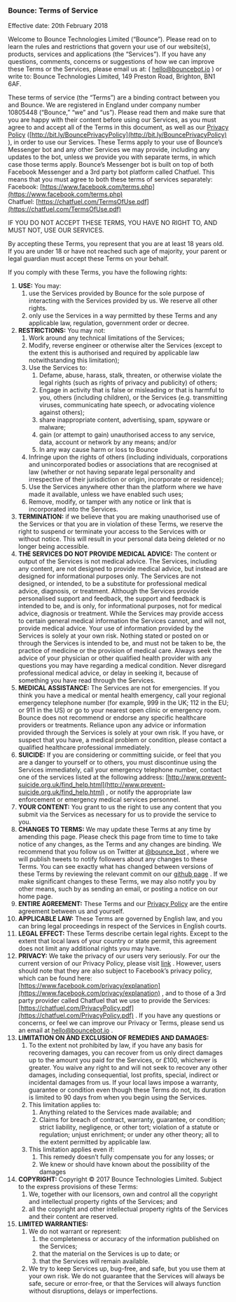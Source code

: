 ### Bounce: Terms of Service 

Effective date: 20th February 2018

Welcome to Bounce Technologies Limited (“Bounce”). Please read on to learn the rules and restrictions that govern your use of our website(s), products, services and applications (the “Services”). If you have any questions, comments, concerns or suggestions of how we can improve these Terms or the Services, please email us at: ( [hello@bouncebot.io](mailto:hello@bouncebot.io) ) or write to: Bounce Technologies Limited, 149 Preston Road, Brighton, BN1 6AF.

These terms of service (the “Terms”) are a binding contract between you and Bounce. We are registered in England under company number 10805448 (“Bounce,” “we” and “us”). Please read them and make sure that you are happy with their content before using our Services, as you must agree to and accept all of the Terms in this document, as well as our  [Privacy Policy](http://bit.ly/BouncePrivacyPolicy) ([http://bit.ly/BouncePrivacyPolicy](http://bit.ly/BouncePrivacyPolicy) ), in order to use our Services. These Terms apply to your use of Bounce’s Messenger bot and any other Services we may provide, including any updates to the bot, unless we provide you with separate terms, in which case those terms apply. Bounce’s Messenger bot is built on top of both Facebook Messenger and a 3rd party bot platform called Chatfuel. This means that you must agree to both these terms of services separately:
Facebook:  [https://www.facebook.com/terms.php](https://www.facebook.com/terms.php)  
Chatfuel:  [https://chatfuel.com/TermsOfUse.pdf](https://chatfuel.com/TermsOfUse.pdf) 

IF YOU DO NOT ACCEPT THESE TERMS, YOU HAVE NO RIGHT TO, AND MUST NOT, USE OUR SERVICES.

By accepting these Terms, you represent that you are at least 18 years old. If you are under 18 or have not reached such age of majority, your parent or legal guardian must accept these Terms on your behalf. 

If you comply with these Terms, you have the following rights:
1. **USE:** You may:
	1. use the Services provided by Bounce for the sole purpose of interacting with the Services provided by us. We reserve all other rights.
	2. only use the Services in a way permitted by these Terms and any applicable law, regulation, government order or decree.
2. **RESTRICTIONS:** You may not:
	1. Work around any technical limitations of the Services;
	2. Modify, reverse engineer or otherwise alter the Services (except to the extent this is authorised and required by applicable law notwithstanding this limitation);
	3. Use the Services to:
		1. Defame, abuse, harass, stalk, threaten, or otherwise violate the legal rights  (such as rights of privacy and publicity) of others;
		2. Engage in activity that is false or misleading or that is harmful to you, others (including children), or the Services (e.g. transmitting viruses, communicating hate speech, or advocating violence against others);
		3. share inappropriate content, advertising, spam, spyware or malware;
		4. gain (or attempt to gain) unauthorised access to any service, data, account or network by any means; and/or
		5. In any way cause harm or loss to Bounce
	4. Infringe upon the rights of others (including individuals, corporations and unincorporated bodies or associations that are recognised at law (whether or not having separate legal personality and irrespective of their jurisdiction or origin, incorporate or residence);
	5. Use the Services anywhere other than the platform where we have made it available, unless we have enabled such uses;
	6. Remove, modify, or tamper with any notice or link that is incorporated into the Services. 
3. **TERMINATION:** if we believe that you are making unauthorised use of the Services or that you are in violation of these Terms, we reserve the right to suspend or terminate your access to the Services with or without notice. This will result in your personal data being deleted or no longer being accessible.
4. **THE SERVICES DO NOT PROVIDE MEDICAL ADVICE:** The content or output of the Services is not medical advice. The Services, including any content, are not designed to provide medical advice, but instead are designed for informational purposes only. The Services are not designed, or intended, to be a substitute for professional medical advice, diagnosis, or treatment. Although the Services provide personalised support and feedback, the support and feedback is intended to be, and is only, for informational purposes, not for medical advice, diagnosis or treatment. While the Services may provide access to certain general medical information the Services cannot, and will not, provide medical advice. Your use of information provided by the Services is solely at your own risk. Nothing stated or posted on or through the Services is intended to be, and must not be taken to be, the practice of medicine or the provision of medical care. Always seek the advice of your physician or other qualified health provider with any questions you may have regarding a medical condition. Never disregard professional medical advice, or delay in seeking it, because of something you have read through the Services.
5. **MEDICAL ASSISTANCE:** The Services are not for emergencies. If you think you have a medical or mental health emergency, call your regional emergency telephone number (for example, 999 in the UK; 112 in the EU; or 911 in the US) or go to your nearest open clinic or emergency room. Bounce does not recommend or endorse any specific healthcare providers or treatments. Reliance upon any advice or information provided through the Services is solely at your own risk. If you have, or suspect that you have, a medical problem or condition, please contact a qualified healthcare professional immediately.
6. **SUICIDE:** If you are considering or committing suicide, or feel that you are a danger to yourself or to others, you must discontinue using the Services immediately, call your emergency telephone number, contact one of the services listed at the following address:  [http://www.prevent-suicide.org.uk/find_help.html](http://www.prevent-suicide.org.uk/find_help.html) , or notify the appropriate law enforcement or emergency medical services personnel.
7. **YOUR CONTENT:** You grant to us the right to use any content that you submit via the Services as necessary for us to provide the service to you.
8. **CHANGES TO TERMS:** We may update these Terms at any time by amending this page. Please check this page from time to time to take notice of any changes, as the Terms and any changes are binding. We recommend that you follow us on Twitter at  [@bounce_bot](https://twitter.com/bounce_bot) , where we will publish tweets to notify followers about any changes to these Terms. You can see exactly what has changed between versions of these Terms by reviewing the relevant commit on our  [github page](https://github.com/bouncetechnologies/terms-of-service/blob/master/Bounce%20-%20Terms%20of%20Service.md) . If we make significant changes to these Terms, we may also notify you by other means, such by as sending an email, or posting a notice on our home page.
9. **ENTIRE AGREEMENT:** These Terms and our  [Privacy Policy](https://docs.google.com/document/d/1RxFmBEhWnW5ZPtKo3P2W_TX7mAd6ma7QpEI9rz6PQ1g/edit#)  are the entire agreement between us and yourself.
10. **APPLICABLE LAW:** These Terms are governed by English law, and you can bring legal proceedings in respect of the Services in English courts.
11. **LEGAL EFFECT:** These Terms describe certain legal rights. Except to the extent that local laws of your country or state permit, this agreement does not limit any additional rights you may have.
12. **PRIVACY:** We take the privacy of our users very seriously. For our the current version of our Privacy Policy, please visit  [link](https://github.com/bouncetechnologies/privacy-policy/blob/master/Bounce%20-%20Privacy%20Policy%20-%20V1.0.md) . However, users should note that they are also subject to Facebook’s privacy policy, which can be found here:  [https://www.facebook.com/privacy/explanation](https://www.facebook.com/privacy/explanation) , and to those of a 3rd party provider called Chatfuel that we use to provide the Services:  [https://chatfuel.com/PrivacyPolicy.pdf](https://chatfuel.com/PrivacyPolicy.pdf) . If you have any questions or concerns, or feel we can improve our Privacy or Terms, please send us an email at  [hello@bouncebot.io](mailto:hello@bouncebot.io) .
13. **LIMITATION ON AND EXCLUSION OF REMEDIES AND DAMAGES:**
	1. To the extent not prohibited by law, if you have any basis for recovering damages, you can recover from us only direct damages up to the amount you paid for the Services, or £100, whichever is greater. You waive any right to and will not seek to recover any other damages, including consequential, lost profits, special, indirect or incidental damages from us. If your local laws impose a warranty, guarantee or condition even though these Terms do not, its duration is limited to 90 days from when you begin using the Services.
	2. This limitation applies to:
		1. Anything related to the Services made available; and
		2. Claims for breach of contract, warranty, guarantee, or condition; strict liability, negligence, or other tort; violation of a statute or regulation; unjust enrichment; or under any other theory; all to the extent permitted by applicable law.
	3. This limitation applies even if:
		1. This remedy doesn’t fully compensate you for any losses; or
		2. We knew or should have known about the possibility of the damages
14. **COPYRIGHT:** Copyright © 2017 Bounce Technologies Limited. Subject to the express provisions of these Terms:
	1. We, together with our licensors, own and control all the copyright and intellectual property rights of the Services; and
	2. all the  copyright and other intellectual property rights of the Services and their content are reserved.
15. **LIMITED WARRANTIES:**
	1. We do not warrant or represent:
		1. the completeness or accuracy of the information published on the Services;
		2. that the material on the Services is up to date; or
		3. that the Services will remain available. 
	2. We try to keep Services up, bug-free, and safe, but you use them at your own risk. We do not guarantee that the Services will always be safe, secure or error-free, or that the Services will always function without disruptions, delays or imperfections.
